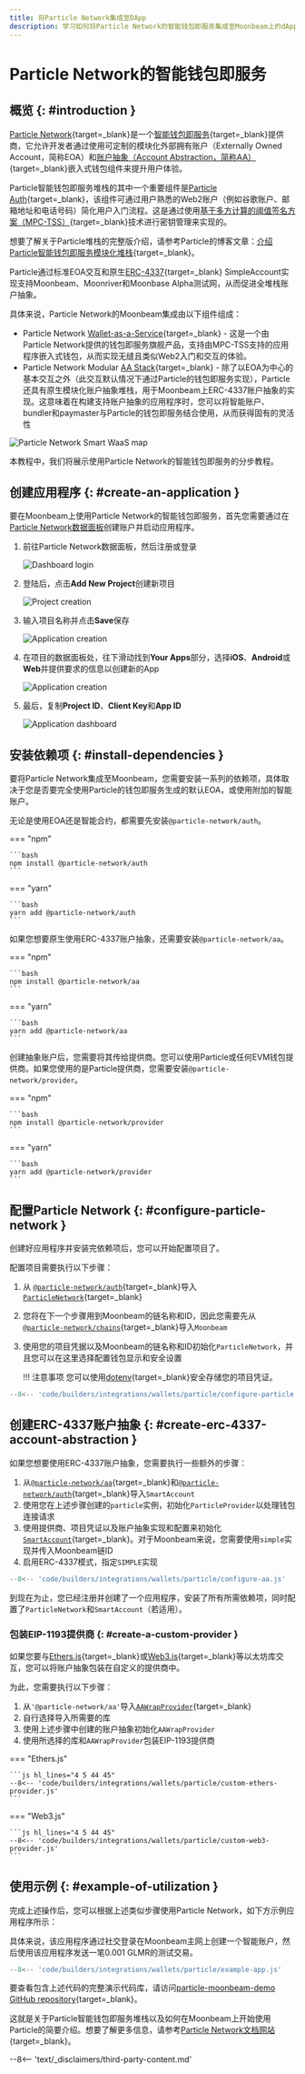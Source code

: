```yaml
---
title: 将Particle Network集成至DApp
description: 学习如何将Particle Network的智能钱包即服务集成至Moonbeam上的dApp中，从而实现基于MPC入门和ERC-4337账户抽象交互。
---
```


# Particle Network的智能钱包即服务

## 概览 {: #introduction }

[Particle Network](https://particle.network/){target=\_blank}是一个[智能钱包即服务](https://docs.particle.network/getting-started/smart-wallet-as-a-service){target=\_blank}提供商，它允许开发者通过使用可定制的模块化外部拥有账户（Externally Owned Account，简称EOA）和[账户抽象（Account Abstraction，简称AA）](https://docs.particle.network/developers/account-abstraction){target=\_blank}嵌入式钱包组件来提升用户体验。

Particle智能钱包即服务堆栈的其中一个重要组件是[Particle Auth](https://docs.particle.network/developers/auth-service){target=\_blank}，该组件可通过用户熟悉的Web2账户（例如谷歌账户、邮箱地址和电话号码）简化用户入门流程。这是通过使用[基于多方计算的阈值签名方案（MPC-TSS）](https://docs.particle.network/developers/auth-service){target=\_blank}技术进行密钥管理来实现的。

想要了解关于Particle堆栈的完整版介绍，请参考Particle的博客文章：[介绍Particle智能钱包即服务模块化堆栈](https://blog.particle.network/announcing-our-smart-wallet-as-a-service-modular-stack-upgrading-waas-with-erc-4337/){target=\_blank}。

Particle通过标准EOA交互和原生[ERC-4337](https://eips.ethereum.org/EIPS/eip-4337){target=\_blank} SimpleAccount实现支持Moonbeam、Moonriver和Moonbase Alpha测试网，从而促进全堆栈账户抽象。

具体来说，Particle Network的Moonbeam集成由以下组件组成：

- Particle Network [Wallet-as-a-Service](https://docs.particle.network/getting-started/smart-wallet-as-a-service){target=\_blank} - 这是一个由Particle Network提供的钱包即服务旗舰产品，支持由MPC-TSS支持的应用程序嵌入式钱包，从而实现无缝且类似Web2入门和交互的体验。
- Particle Network Modular [AA Stack](https://docs.particle.network/developers/account-abstraction){target=\_blank} - 除了以EOA为中心的基本交互之外（此交互默认情况下通过Particle的钱包即服务实现），Particle还具有原生模块化账户抽象堆栈，用于Moonbeam上ERC-4337账户抽象的实现。这意味着在构建支持账户抽象的应用程序时，您可以将智能账户、bundler和paymaster与Particle的钱包即服务结合使用，从而获得固有的灵活性

![Particle Network Smart WaaS map](/images/builders/integrations/wallets/particle/particle-1.webp)

本教程中，我们将展示使用Particle Network的智能钱包即服务的分步教程。

## 创建应用程序 {: #create-an-application }

要在Moonbeam上使用Particle Network的智能钱包即服务，首先您需要通过在[Particle Network数据面板](https://dashboard.particle.network)创建账户并启动应用程序。

1. 前往Particle Network数据面板，然后注册或登录

    ![Dashboard login](/images/builders/integrations/wallets/particle/particle-2.webp)

2. 登陆后，点击**Add New Project**创建新项目

    ![Project creation](/images/builders/integrations/wallets/particle/particle-3.webp)

3. 输入项目名称并点击**Save**保存

    ![Application creation](/images/builders/integrations/wallets/particle/particle-4.webp)

4. 在项目的数据面板处，往下滑动找到**Your Apps**部分，选择**iOS**、**Android**或**Web**并提供要求的信息以创建新的App

    ![Application creation](/images/builders/integrations/wallets/particle/particle-5.webp)

5. 最后，复制**Project ID**、**Client Key**和**App ID**

    ![Application dashboard](/images/builders/integrations/wallets/particle/particle-6.webp)

## 安装依赖项 {: #install-dependencies }

要将Particle Network集成至Moonbeam，您需要安装一系列的依赖项，具体取决于您是否要完全使用Particle的钱包即服务生成的默认EOA，或使用附加的智能账户。

无论是使用EOA还是智能合约，都需要先安装`@particle-network/auth`。

=== "npm"

    ```bash
    npm install @particle-network/auth
    ```

=== "yarn"

    ```bash
    yarn add @particle-network/auth
    ```

如果您想要原生使用ERC-4337账户抽象，还需要安装`@particle-network/aa`。

=== "npm"

    ```bash
    npm install @particle-network/aa
    ```

=== "yarn"

    ```bash
    yarn add @particle-network/aa
    ```

创建抽象账户后，您需要将其传给提供商。您可以使用Particle或任何EVM钱包提供商。如果您使用的是Particle提供商，您需要安装`@particle-network/provider`。

=== "npm"

    ```bash
    npm install @particle-network/provider
    ```

=== "yarn"

    ```bash
    yarn add @particle-network/provider
    ```

## 配置Particle Network {: #configure-particle-network }

创建好应用程序并安装完依赖项后，您可以开始配置项目了。

配置项目需要执行以下步骤：

1. 从 [`@particle-network/auth`](https://docs.particle.network/developers/auth-service/sdks/web){target=\_blank}导入[`ParticleNetwork`](https://docs.particle.network/developers/auth-service/sdks/web#step-2-setup-developer-api-key){target=\_blank}
2. 您将在下一个步骤用到Moonbeam的链名称和ID，因此您需要先从[`@particle-network/chains`](https://docs.particle.network/developers/other-services/node-service/evm-chains-api){target=\_blank}导入`Moonbeam`
3. 使用您的项目凭据以及Moonbeam的链名称和ID初始化`ParticleNetwork`，并且您可以在这里选择配置钱包显示和安全设置

    !!! 注意事项
        您可以使用[dotenv](https://www.dotenv.org/){target=\_blank}安全存储您的项目凭证。

```js
--8<-- 'code/builders/integrations/wallets/particle/configure-particle.js'
```

## 创建ERC-4337账户抽象 {: #create-erc-4337-account-abstraction }

如果您想要使用ERC-4337账户抽象，您需要执行一些额外的步骤：

1. 从[`@particle-network/aa`](https://docs.particle.network/developers/account-abstraction/sdks/web){target=\_blank}和[`@particle-network/auth`](https://docs.particle.network/developers/auth-service/sdks/web){target=\_blank}导入`SmartAccount`
2. 使用您在上述步骤创建的`particle`实例，初始化`ParticleProvider`以处理钱包连接请求
3. 使用提供商、项目凭证以及账户抽象实现和配置来初始化[`SmartAccount`](https://docs.particle.network/developers/account-abstraction/sdks/web#initialize-the-smartaccount){target=\_blank}。对于Moonbeam来说，您需要使用`simple`实现并传入Moonbeam链ID
4. 启用ERC-4337模式，指定`SIMPLE`实现

```js hl_lines="3 4 21-34 37-40"
--8<-- 'code/builders/integrations/wallets/particle/configure-aa.js'
```

到现在为止，您已经注册并创建了一个应用程序，安装了所有所需依赖项，同时配置了`ParticleNetwork`和`SmartAccount`（若适用）。

### 包装EIP-1193提供商 {: #create-a-custom-provider }

如果您要与[Ethers.js](https://docs.ethers.org/){target=\_blank}或[Web3.js](https://docs.web3js.org/){target=\_blank}等以太坊库交互，您可以将账户抽象包装在自定义的提供商中。

为此，您需要执行以下步骤：

1. 从`'@particle-network/aa'`导入[`AAWrapProvider`](https://docs.particle.network/developers/account-abstraction/sdks/web#initialize-the-smartaccount){target=\_blank}
2. 自行选择导入所需要的库
3. 使用上述步骤中创建的账户抽象初始化`AAWrapProvider`
4. 使用所选择的库和`AAWrapProvider`包装EIP-1193提供商

=== "Ethers.js"

    ```js hl_lines="4 5 44 45"
    --8<-- 'code/builders/integrations/wallets/particle/custom-ethers-provider.js'
    ```

=== "Web3.js"

    ```js hl_lines="4 5 44 45"
    --8<-- 'code/builders/integrations/wallets/particle/custom-web3-provider.js'
    ```

## 使用示例 {: #example-of-utilization }

完成上述操作后，您可以根据上述类似步骤使用Particle Network，如下方示例应用程序所示：

具体来说，该应用程序通过社交登录在Moonbeam主网上创建一个智能账户，然后使用该应用程序发送一笔0.001 GLMR的测试交易。

```js
--8<-- 'code/builders/integrations/wallets/particle/example-app.js'
```

要查看包含上述代码的完整演示代码库，请访问[particle-moonbeam-demo GitHub repository](https://github.com/TABASCOatw/particle-moonbeam-demo){target=\_blank}。

这就是关于Particle智能钱包即服务堆栈以及如何在Moonbeam上开始使用Particle的简要介绍。想要了解更多信息，请参考[Particle Network文档网站](https://docs.particle.network){target=\_blank}。

--8<-- 'text/_disclaimers/third-party-content.md'
